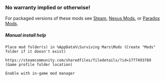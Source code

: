 ### No warranty implied or otherwise!

For packaged versions of these mods see [Steam](https://steamcommunity.com/workshop/filedetails/?id=1411210466), [Nexus Mods](https://www.nexusmods.com/survivingmars/users/659381?tab=user+files), or [Paradox Mods](https://mods.paradoxplaza.com/games/surviving_mars?orderBy=desc&search=choggi&sortBy=updated).

##### Manual install help
```
Place mod folder(s) in %AppData%\Surviving Mars\Mods (Create "Mods" folder if it doesn't exist)

https://steamcommunity.com/sharedfiles/filedetails/?id=1777493789 (Game profile folder location)

Enable with in-game mod manager
```
